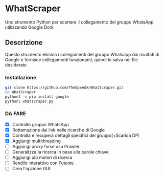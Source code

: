 # WhatScraper

Uno strumento Python per scartare il collegamento del gruppo WhatsApp utilizzando Google Dork

## Descrizione

Questo strumento elimina i collegamenti del gruppo Whatsapp dai risultati di Google e fornisce collegamenti funzionanti, quindi lo salva nel file desiderato

### Installazione

```bash
git clone https://github.com/TheSpeedX/WhatScraper.git
cd WhatScraper
python3 -m pip install google
python3 whatscraper.py
```

### DA FARE

- [x] Controllo gruppo WhatsApp
- [x] Rottamazione dai link nelle ricerche di Google
- [x] Controlla e recupera dettagli specifici del gruppo(+Scarica DP)
- [x] Aggiungi multithreading
- [ ] Aggiungi proxy forse usa Prawler
- [ ] Generalizza la ricerca in base alle parole chiave
- [ ] Aggiungi più motori di ricerca
- [ ] Rendilo interattivo con l'utente
- [ ] Crea l'opzione GUI